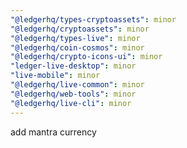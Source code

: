```yaml
---
"@ledgerhq/types-cryptoassets": minor
"@ledgerhq/cryptoassets": minor
"@ledgerhq/types-live": minor
"@ledgerhq/coin-cosmos": minor
"@ledgerhq/crypto-icons-ui": minor
"ledger-live-desktop": minor
"live-mobile": minor
"@ledgerhq/live-common": minor
"@ledgerhq/web-tools": minor
"@ledgerhq/live-cli": minor
---
```


add mantra currency
